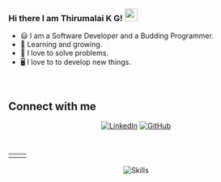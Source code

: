 ### Hi there I am Thirumalai K G! <img src="https://media.giphy.com/media/hvRJCLFzcasrR4ia7z/giphy.gif" width="25px">
- 😃 I am a Software Developer and a Budding Programmer.
- 🌱 Learning and growing.
- 🧩 I love to solve problems.
- 🖥️ I love to to develop new things. 

</br>

## Connect with me
<p align="center">
<a href="https://www.linkedin.com/in/thirumalaikg/"><img alt="LinkedIn" title="My LinkedIn" src="https://img.shields.io/badge/linkedin-informational?style=for-the-badge&logo=linkedin&logoColor=white"/></a>
<a href="https://github.com/Thiru-Malai/"><img alt="GitHub" title="GitHub" src="https://img.shields.io/badge/github-black?style=for-the-badge&logo=Github&logoColor=white"/></a>
</p>

<br/>

<table>
  <tr>
    <td><img src="https://github-profile-summary-cards.vercel.app/api/cards/repos-per-language?username=Thiru-Malai&theme=github_dark" alt=""></td>
<td><img src="https://github-profile-summary-cards.vercel.app/api/cards/profile-details?username=Thiru-Malai&theme=github_dark" align="right" alt=""></td>
  </tr>
</table>
<p align="center">
<img align="center" src="https://skillicons.dev/icons?i=cpp,python,java,nodejs,html,javascript,php,mysql,mongodb,firebase,linux,figma&perline=6" alt="Skills"></td>
</p>
